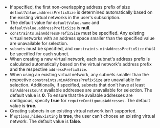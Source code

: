 - If specified, the first non-overlapping address prefix of size `defaultValue.addressPrefixSize` is determined automatically based on the existing virtual networks in the user's subscription.
- The default value for `defaultValue.name` and `defaultValue.addressPrefixSize` is **null**.
- `constraints.minAddressPrefixSize` must be specified. Any existing virtual networks with an address space smaller than the specified value are unavailable for selection.
- `subnets` must be specified, and `constraints.minAddressPrefixSize` must be specified for each subnet.
- When creating a new virtual network, each subnet's address prefix is calculated automatically based on the virtual network's address prefix and the respective `addressPrefixSize`.
- When using an existing virtual network, any subnets smaller than the respective `constraints.minAddressPrefixSize` are unavailable for selection. Additionally, if specified, subnets that don't have at least `minAddressCount` available addresses are unavailable for selection. The default value is **0**. To ensure that the available addresses are contiguous, specify **true** for `requireContiguousAddresses`. The default value is **true**.
- Creating subnets in an existing virtual network isn't supported.
- If `options.hideExisting` is **true**, the user can't choose an existing virtual network. The default value is **false**.
